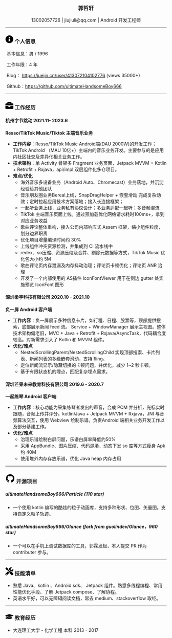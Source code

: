  <center>
     <h3>郭哲轩</h3>
     <div>
         <span>
             13002057726
         </span>
         |
         <span>
         	 jiujiuli@qq.com
         </span>
       	 |
         <span>
         	 Android 开发工程师
         </span>
 </center>

** **

### <img src="assets/info-circle-solid.svg" width="25px"> 个人信息

​	基本信息：男 / 1996 

​	工作年限：4 年

​	Blog： https://juejin.cn/user/413072104102776 (views 35000+)

​	Github：https://github.com/ultimateHandsomeBoy666

** **

### <img src="assets/briefcase-solid.svg" width="25px"> 工作经历

#### 杭州字节跳动  2021.11- 2023.6

**Resso/TikTok Music/Tiktok 主端音乐业务**

* **工作内容**：Resso/TikTok Music Android端(DAU 2000W)的开发工作； TikTok Android （MAU 10亿+）主端内的音乐业务开发。主要参与的是应用内社区社交及差异化相关业务工作。
* **技术架构**：单 Activity 骨架多 Fragment 业务页面，Jetpack MVVM + Kotlin + Retrofit + Rxjava，api/impl 双层组件化多仓项目。
* **难点/优化**
  * 海外音乐多设备业务（Android Auto、Chromecast）业务落地，并沉淀经验给其他团队
  * 音乐朋友圈业务Bereal上线，SnapDragHelper + 嵌套滑动 完成复杂动效；定时拉起应用技术方案落地；接入长连接框架；
  * 一起听业务上线，业务私有协议设计；多业务适配一起听；多音频混流
  * TikTok 主端音乐页面上线。通过预加载优化网络请求耗时100ms+，拿到对应业务收益
  * 歌曲评论整体重构，接入公司内部响应式 Assem 框架，缩小组件粒度，划分边界职责
  * 优化项目增量编译时间约 30%
  * 上线组件冲突资源检测，并集成到 CI 流水线中
  * redex、so压缩、资源压缩及合并、剔除元数据等方式，TikTok Music 优化包大小约 5M
  * 歌曲评论页内存泄漏及内存抖动治理；评论页卡顿优化；评论页 ANR 治理
  * 开发了一个内部使用的 AS插件 IconFontViewer 用于在侧边 gutter 处实施预览 IconFont 图形

#### 深圳柔宇科技有限公司  2020.10 - 2021.10							

**负一屏 Android 客户端**

* **工作内容**：负一屏展示多种信息卡片，如行程、日程、股票等，顶部提供搜索，底部展示新闻 feed 流。 Service +  WindowManager 展示主视图。整体技术架构偏老旧，MVC + Java + Retrofit + Rxjava/AsyncTask，代码耦合度较高。对新需求引入了 Kotlin 和 MVVM 组件。
* **优化/难点**
  * NestedScrollingParent/NestedScrollingChild 实现顶部搜索、卡片列表、新闻列表的多级嵌套滑动，支持 fling。
  * 定位新闻流显示/隐藏切换的卡顿问题，并优化，减少 1~2 秒卡顿。
  * 基于有限状态机的埋点，匹配复杂埋点需求。 

#### 深圳芒果未来教育科技有限公司  **2019.6 - 2020.7**

**一起练琴 Android 客户端**

- **工作内容**：核心功能为采集练琴者发出的声音，合成 PCM 并分析，光标实时跟随，音频上传并评分。kotlin/Java + Jetpack MVVM + Rxjava，JNI 与音频算法交互，使用 Webview 绘制乐谱。负责Android 端相关业务开发工作以及部分基建工作。
- **优化/难点**
  * 治理乐谱绘制白屏问题，乐谱白屏率降低约50%
  * 采用 AppBundle、图片压缩、代码混淆，动态下发 so 库等方式瘦身 Apk 约 40M
  * 使用堆外内存存放乐谱，优化 Java heap 内存占用

** **

### <img src="assets/Github.svg" width="30px"> 开源项目

#####   ultimateHandsomeBoy666/Particle (110 star)

* 一个使用 kotlin 编写的酷炫的粒子动画库，支持多种形状、位图、矢量图。支持自定义粒子轨迹。

#####   ultimateHandsomeBoy666/Glance (fork from guolindev/Glance，960 star)

* 一个可以在手机上调试数据库的工具，郭霖发起，本人提交 PR 作为 contributer 参与。

***

### <img src="assets/tools-solid.svg" width="25px"> 技能清单

* 熟悉 Java、kotlin 、Android sdk、 Jetpack 组件。熟悉多线程编程、常用性能优化手段、了解 Jetpack compose、了解协程。
* 英语水平好，可以无障碍阅读文档，常去 medium、stackoverflow 取经。

** **

### <img src="assets/graduation-cap-solid.svg" width="25px"> 教育经历

* 大连理工大学 - 化学工程  本科  2013 - 2017

